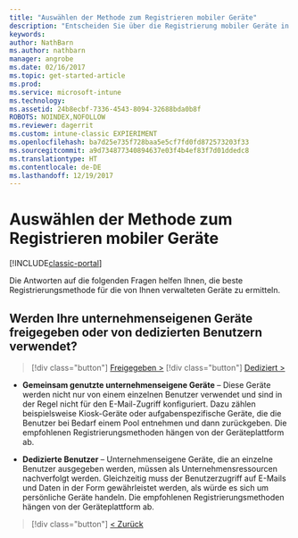 ```yaml
---
title: "Auswählen der Methode zum Registrieren mobiler Geräte"
description: "Entscheiden Sie über die Registrierung mobiler Geräte in Intune durch Beantworten einiger einfacher Fragen"
keywords: 
author: NathBarn
ms.author: nathbarn
manager: angrobe
ms.date: 02/16/2017
ms.topic: get-started-article
ms.prod: 
ms.service: microsoft-intune
ms.technology: 
ms.assetid: 24b8ecbf-7336-4543-8094-32688bda0b8f
ROBOTS: NOINDEX,NOFOLLOW
ms.reviewer: dagerrit
ms.custom: intune-classic EXPIERIMENT
ms.openlocfilehash: ba7d25e735f728baa5e5cf7fd0fd872573203f33
ms.sourcegitcommit: a9d734877340894637e03f4b4ef83f7d01ddedc8
ms.translationtype: HT
ms.contentlocale: de-DE
ms.lasthandoff: 12/19/2017
---
```

# <a name="choose-how-to-enroll-mobile-devices"></a>Auswählen der Methode zum Registrieren mobiler Geräte

[!INCLUDE[classic-portal](../includes/classic-portal.md)]

Die Antworten auf die folgenden Fragen helfen Ihnen, die beste Registrierungsmethode für die von Ihnen verwalteten Geräte zu ermitteln.

## <a name="are-your-company-owned-devices-shared-or-do-they-have-dedicated-users"></a>**Werden Ihre unternehmenseigenen Geräte freigegeben oder von dedizierten Benutzern verwendet?**

> [!div class="button"]
[Freigegeben >](choose-how-to-enroll-devices4.md)
> [!div class="button"]
[Dediziert >](choose-how-to-enroll-devices6.md)

- **Gemeinsam genutzte unternehmenseigene Geräte** – Diese Geräte werden nicht nur von einem einzelnen Benutzer verwendet und sind in der Regel nicht für den E-Mail-Zugriff konfiguriert. Dazu zählen beispielsweise Kiosk-Geräte oder aufgabenspezifische Geräte, die die Benutzer bei Bedarf einem Pool entnehmen und dann zurückgeben. Die empfohlenen Registrierungsmethoden hängen von der Geräteplattform ab.

- **Dedizierte Benutzer** – Unternehmenseigene Geräte, die an einzelne Benutzer ausgegeben werden, müssen als Unternehmensressourcen nachverfolgt werden. Gleichzeitig muss der Benutzerzugriff auf E-Mails und Daten in der Form gewährleistet werden, als würde es sich um persönliche Geräte handeln. Die empfohlenen Registrierungsmethoden hängen von der Geräteplattform ab.

> [!div class="button"]
[< Zurück](choose-how-to-enroll-devices1.md)

